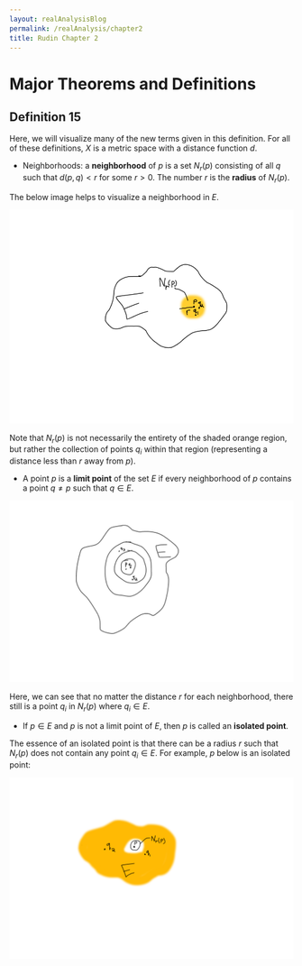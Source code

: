 ```yaml
---
layout: realAnalysisBlog
permalink: /realAnalysis/chapter2
title: Rudin Chapter 2
---
```


# Major Theorems and Definitions

## Definition 15
Here, we will visualize many of the new terms given in this definition.  For all of these definitions, $X$ is a metric space with a distance function $d$.

* Neighborhoods: a **neighborhood** of $p$ is a set $N_r(p)$ consisting of all $q$ such that $d(p,q) < r$ for some $r > 0$.  The number $r$ is the **radius** of $N_r(p)$.  

The below image helps to visualize a neighborhood in $E$.  

![2_15_1](chapter2Assets/2_15_1.png)

Note that $N_r(p)$ is not necessarily the entirety of the shaded orange region, but rather the collection of points $q_i$ within that region (representing a distance less than $r$ away from $p$).  

* A point $p$ is a **limit point** of the set $E$ if every neighborhood of $p$ contains a point $q \neq p$ such that $q \in E$.

![2_15_2](chapter2Assets/2_15_2.png)

Here, we can see that no matter the distance $r$ for each neighborhood, there still is a point $q_i$ in $N_r(p)$ where $q_i \in E$.  

* If $p \in E$ and $p$ is not a limit point of $E$, then $p$ is called an **isolated point**.

The essence of an isolated point is that there can be a radius $r$ such that $N_r(p)$ does not contain any point $q_i \in E$.  For example, $p$ below is an isolated point:

![2_15_3](chapter2Assets/2_15_3.png)
